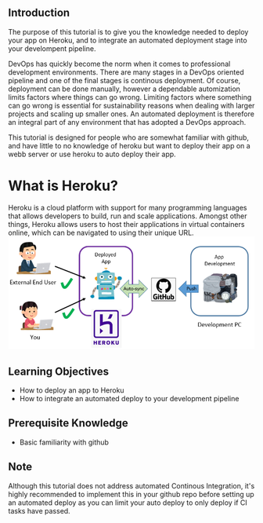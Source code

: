 ## Introduction

The purpose of this tutorial is to give you the knowledge needed to deploy your app on Heroku, and to integrate an automated deployment stage into your develompent pipeline.

DevOps has quickly become the norm when it comes to professional development environments. There are many stages in a DevOps oriented pipeline and one of the final stages is continous deployment. Of course, deployment can be done manually, however a dependable automization limits factors where things can go wrong. Limiting factors where something can go wrong is essential for sustainability reasons when dealing with larger projects and scaling up smaller ones. An automated deployment is therefore an integral part of any environment that has adopted a DevOps approach. 

This tutorial is designed for people who are somewhat familiar with github, and have little to no knowledge of heroku but want to deploy their app on a webb server or use heroku to auto deploy their app.

# What is Heroku?

Heroku is a cloud platform with support for many programming languages that allows developers to build, run and scale applications. Amongst other things, Heroku allows users to host their applications in virtual containers online, which can be navigated to using their unique URL.
<img src = "Assets/heroku.png"/>

## Learning Objectives

* How to deploy an app to Heroku
* How to integrate an automated deploy to your development pipeline
  
## Prerequisite Knowledge

* Basic familiarity with github

## Note

Although this tutorial does not address automated Continous Integration, it's highly recommended to implement this in your github repo before setting up an automated deploy as you can limit your auto deploy to only deploy if CI tasks have passed.
